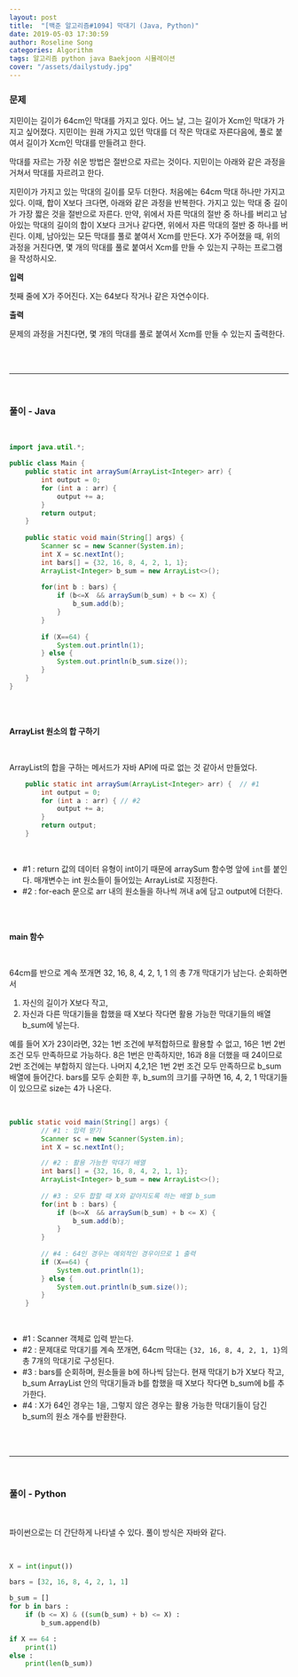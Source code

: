 ```yaml
---
layout: post
title:  "[백준 알고리즘#1094] 막대기 (Java, Python)"
date: 2019-05-03 17:30:59
author: Roseline Song
categories: Algorithm
tags: 알고리즘 python java Baekjoon 시뮬레이션
cover: "/assets/dailystudy.jpg"
---
```


### 문제 

지민이는 길이가 64cm인 막대를 가지고 있다. 어느 날, 그는 길이가 Xcm인 막대가 가지고 싶어졌다. 지민이는 원래 가지고 있던 막대를 더 작은 막대로 자른다음에, 풀로 붙여서 길이가 Xcm인 막대를 만들려고 한다.

막대를 자르는 가장 쉬운 방법은 절반으로 자르는 것이다. 지민이는 아래와 같은 과정을 거쳐서 막대를 자르려고 한다.

지민이가 가지고 있는 막대의 길이를 모두 더한다. 처음에는 64cm 막대 하나만 가지고 있다. 이때, 합이 X보다 크다면, 아래와 같은 과정을 반복한다.
가지고 있는 막대 중 길이가 가장 짧은 것을 절반으로 자른다.
만약, 위에서 자른 막대의 절반 중 하나를 버리고 남아있는 막대의 길이의 합이 X보다 크거나 같다면, 위에서 자른 막대의 절반 중 하나를 버린다.
이제, 남아있는 모든 막대를 풀로 붙여서 Xcm를 만든다.
X가 주어졌을 때, 위의 과정을 거친다면, 몇 개의 막대를 풀로 붙여서 Xcm를 만들 수 있는지 구하는 프로그램을 작성하시오. 


**입력**

첫째 줄에 X가 주어진다. X는 64보다 작거나 같은 자연수이다.

**출력**

문제의 과정을 거친다면, 몇 개의 막대를 풀로 붙여서 Xcm를 만들 수 있는지 출력한다.

<br>
<br>

<hr>

<br>

### 풀이 - Java 

<br>

```java
import java.util.*;

public class Main {
	public static int arraySum(ArrayList<Integer> arr) { 
		int output = 0;
		for (int a : arr) {
			output += a;
		}
		return output;
	}
	
	public static void main(String[] args) {
		Scanner sc = new Scanner(System.in);
		int X = sc.nextInt();
		int bars[] = {32, 16, 8, 4, 2, 1, 1};
		ArrayList<Integer> b_sum = new ArrayList<>();
		
		for(int b : bars) {
			if (b<=X  && arraySum(b_sum) + b <= X) {
				b_sum.add(b);
			}
		}
		
		if (X==64) {
			System.out.println(1);
		} else {
			System.out.println(b_sum.size());
		}
	}
}
```


<br>
<br>

**ArrayList 원소의 합 구하기**

<br>

ArrayList의 합을 구하는 메서드가 자바 API에 따로 없는 것 같아서 만들었다.

```java
	public static int arraySum(ArrayList<Integer> arr) {  // #1
		int output = 0; 
		for (int a : arr) { // #2
			output += a;
		}
		return output;
	}
```

<br>

- #1 : return 값의 데이터 유형이 int이기 때문에 arraySum 함수명 앞에 `int`를 붙인다. 매개변수는 int 원소들이 들어있는 ArrayList로 지정한다.
- #2 : for-each 문으로 arr 내의 원소들을 하나씩 꺼내 a에 담고 output에 더한다.

<br>
<br>

**main 함수**

<br>

64cm를 반으로 계속 쪼개면 32, 16, 8, 4, 2, 1, 1 의 총 7개 막대기가 남는다. 순회하면서 

1. 자신의 길이가 X보다 작고, 
2. 자신과 다른 막대기들을 합했을 때 X보다 작다면 활용 가능한 막대기들의 배열 b_sum에 넣는다. 

예를 들어 X가 23이라면, 32는 1번 조건에 부적합하므로 활용할 수 없고, 16은 1번 2번 조건 모두 만족하므로 가능하다.
8은 1번은 만족하지만, 16과 8을 더했을 때 24이므로 2번 조건에는 부합하지 않는다. 나머지 4,2,1은 1번 2번 조건 모두 만족하므로 b_sum 배열에 들어간다. bars를 모두 순회한 후, b_sum의 크기를 구하면 16, 4, 2, 1 막대기들이 있으므로 size는 4가 나온다.     

<br>

```java
public static void main(String[] args) {
        // #1 : 입력 받기
		Scanner sc = new Scanner(System.in);
		int X = sc.nextInt();

        // #2 : 활용 가능한 막대기 배열
		int bars[] = {32, 16, 8, 4, 2, 1, 1};
		ArrayList<Integer> b_sum = new ArrayList<>();
		
        // #3 : 모두 합할 때 X와 같아지도록 하는 배열 b_sum  
		for(int b : bars) {
			if (b<=X  && arraySum(b_sum) + b <= X) {
				b_sum.add(b);
			}
		}
		
        // #4 : 64인 경우는 예외적인 경우이므로 1 출력 
		if (X==64) {
			System.out.println(1);
		} else {
			System.out.println(b_sum.size());
		}
	}
```

<br>

- #1 : Scanner 객체로 입력 받는다.
- #2 : 문제대로 막대기를 계속 쪼개면, 64cm 막대는 `{32, 16, 8, 4, 2, 1, 1}`의 총 7개의 막대기로 구성된다.
- #3 : bars를 순회하며, 원소들을 b에 하나씩 담는다. 현재 막대기 b가 X보다 작고, b_sum ArrayList 안의 막대기들과 b를 합했을 때 X보다 작다면 b_sum에 b를 추가한다.
- #4 : X가 64인 경우는 1을, 그렇지 않은 경우는 활용 가능한 막대기들이 담긴 b_sum의 원소 개수를 반환한다. 

<br>
<br>

<hr>

<br>

### 풀이 - Python 

<br>

파이썬으로는 더 간단하게 나타낼 수 있다. 풀이 방식은 자바와 같다. 

<br>

```python
X = int(input())

bars = [32, 16, 8, 4, 2, 1, 1]

b_sum = []
for b in bars : 
    if (b <= X) & ((sum(b_sum) + b) <= X) :
        b_sum.append(b)

if X == 64 : 
    print(1)
else : 
    print(len(b_sum))
```

<br>
<br>
